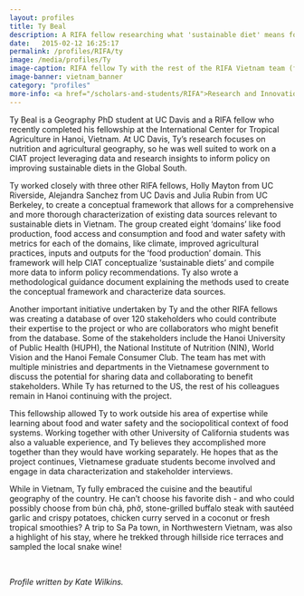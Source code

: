 ```yaml
---
layout: profiles
title: Ty Beal
description: A RIFA fellow researching what 'sustainable diet' means for the Global South
date:   2015-02-12 16:25:17
permalink: /profiles/RIFA/ty
image: /media/profiles/Ty
image-caption: RIFA fellow Ty with the rest of the RIFA Vietnam team (from left) Alejandra, Julia and Holly.
image-banner: vietnam_banner
category: "profiles"
more-info: <a href="/scholars-and-students/RIFA">Research and Innovation Fellowship for Agriculture (RIFA)</a><br><a href="http://iad.ucdavis.edu/">International Agricultural Development Graduate Group</a>
---
```


Ty Beal is a Geography PhD student at UC Davis and a RIFA fellow who recently completed his fellowship at the International Center for Tropical Agriculture in Hanoi, Vietnam. At UC Davis, Ty’s research focuses on nutrition and agricultural geography, so he was well suited to work on a CIAT project leveraging data and research insights to inform policy on improving sustainable diets in the Global South. <br> 

Ty worked closely with three other RIFA fellows, Holly Mayton from UC Riverside, Alejandra Sanchez from UC Davis and Julia Rubin from UC Berkeley, to create a conceptual framework that allows for a comprehensive and more thorough characterization of existing data sources relevant to sustainable diets in Vietnam. The group created eight ‘domains’ like food production, food access and consumption and food and water safety with metrics for each of the domains, like climate, improved agricultural practices, inputs and outputs for the ‘food production’ domain. This framework will help CIAT conceptualize ‘sustainable diets’ and compile more data to inform policy recommendations. Ty also wrote a methodological guidance document explaining the methods used to create the conceptual framework and characterize data sources. <br>

Another important initiative undertaken by Ty and the other RIFA fellows was creating a database of over 120 stakeholders who could contribute their expertise to the project or who are collaborators who might benefit from the database. Some of the stakeholders include the Hanoi University of Public Health (HUPH), the National Institute of Nutrition (NIN), World Vision and the Hanoi Female Consumer Club. The team has met with multiple ministries and departments in the Vietnamese government to discuss the potential for sharing data and collaborating to benefit stakeholders. While Ty has returned to the US, the rest of his colleagues remain in Hanoi continuing with the project. <br>

This fellowship allowed Ty to work outside his area of expertise while learning about food and water safety and the sociopolitical context of food systems. Working together with other University of California students was also a valuable experience, and Ty believes they accomplished more together than they would have working separately. He hopes that as the project continues, Vietnamese graduate students become involved and engage in data characterization and stakeholder interviews. <br>
	
While in Vietnam, Ty fully embraced the cuisine and the beautiful geography of the country. He can’t choose his favorite dish - and who could possibly choose from bún chả, phở, stone-grilled buffalo steak with sautéed garlic and crispy potatoes, chicken curry served in a coconut or fresh tropical smoothies? A trip to Sa Pa town, in Northwestern Vietnam, was also a highlight of his stay, where he trekked through hillside rice terraces and sampled the local snake wine! <br>

<br>

<p><i>Profile written by Kate Wilkins.</i></p>